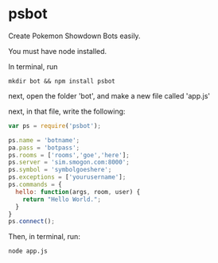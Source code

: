 # psbot
Create Pokemon Showdown Bots easily.

You must have node installed.

In terminal, run
```
mkdir bot && npm install psbot
```

next, open the folder 'bot', and make a new file called 'app.js'

next, in that file, write the following: 
```javascript
var ps = require('psbot');

ps.name = 'botname';
pa.pass = 'botpass';
ps.rooms = ['rooms','goe','here'];
ps.server = 'sim.smogon.com:8000';
ps.symbol = 'symbolgoeshere';
ps.exceptions = ['yourusername'];
ps.commands = {
  hello: function(args, room, user) {
    return "Hello World.";
  }
}
ps.connect();
```
Then, in terminal, run:
```
node app.js
```
